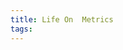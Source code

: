 ```yaml
---
title: Life On  Metrics
tags:
---
```


<Idea for a post using the concept of measurement of data for our day to day lives.>